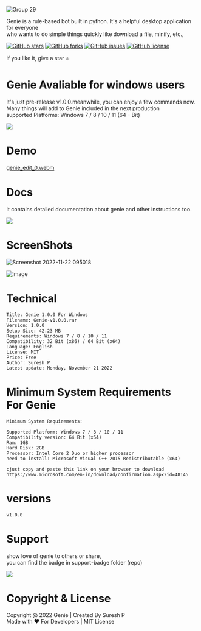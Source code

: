 ![Group 29](https://user-images.githubusercontent.com/112636345/202770767-3d06b5d6-fb0f-4fca-812e-25bc3ac28f96.png)

<p>Genie is a rule-based bot built in python. It's a helpful desktop application for everyone <br> who wants to do simple things quickly like download a file, minify, etc.,</p>

[![GitHub stars](https://img.shields.io/github/stars/sureshpandiyan1/Genie)](https://github.com/sureshpandiyan1/Genie/stargazers)
[![GitHub forks](https://img.shields.io/github/forks/sureshpandiyan1/Genie)](https://github.com/sureshpandiyan1/Genie/network)
[![GitHub issues](https://img.shields.io/github/issues/sureshpandiyan1/Genie)](https://github.com/sureshpandiyan1/Genie/issues)
[![GitHub license](https://img.shields.io/github/license/sureshpandiyan1/Genie)](https://github.com/sureshpandiyan1/Genie)

If you like it, give a star ⭐

# Genie Avaliable for windows users

<p>It's just pre-release v1.0.0.meanwhile,  you can enjoy a few commands now. <br> Many things will add to Genie included in the next production <br> supported Platforms: Windows 7 / 8 / 10 / 11 (64 - Bit)</p>
<a href="https://www.mediafire.com/file/4at3992u3z3a4fx/Genie-v1.0.0.rar/file">
<div>
<img src="https://user-images.githubusercontent.com/112636345/202769156-121565d4-26cb-405e-977d-0bd6209b486f.png">
</div>
<div>
</a>

# Demo

[genie_edit_0.webm](https://user-images.githubusercontent.com/112636345/202772073-33b08c9e-2443-40a6-9542-256647c55033.webm)


# Docs

  <p>It contains detailed documentation about genie and other instructions too.</p>



<a href="https://github.com/sureshpandiyan1/Genie/blob/master/docs/updated-Genie-docs.pdf">
<div>
<img src="https://user-images.githubusercontent.com/112636345/203038988-6ff11da6-f118-42b5-9dbc-cb64b00ff1be.png">
</div>
</a>




# ScreenShots

![Screenshot 2022-11-22 095018](https://user-images.githubusercontent.com/112636345/203221518-1bca7872-cdaa-443b-bd26-21ae688dded6.jpg)

![image](https://user-images.githubusercontent.com/112636345/203221601-ccf50ea3-113b-4998-b6b6-627d82e108d8.png)



# Technical
    
    Title: Genie 1.0.0 For Windows
    Filename: Genie-v1.0.0.rar
    Version: 1.0.0
    Setup Size: 42.23 MB
    Requirements: Windows 7 / 8 / 10 / 11
    Compatibility: 32 Bit (x86) / 64 Bit (x64)
    Language: English
    License: MIT
    Price: Free
    Author: Suresh P
    Latest update: Monday, November 21 2022
    

# Minimum System Requirements <br> For Genie

    Minimum System Requirements:

    Supported Platform: Windows 7 / 8 / 10 / 11
    Compatibility version: 64 Bit (x64)
    Ram: 1GB
    Hard Disk: 2GB
    Processor: Intel Core 2 Duo or higher processor
    need to install: Microsoft Visual C++ 2015 Redistributable (x64)

    cjust copy and paste this link on your browser to download 
    https://www.microsoft.com/en-in/download/confirmation.aspx?id=48145



# versions

    v1.0.0

# Support

  <p>show love of genie to others or share, <br> you can find the badge in support-badge folder (repo)</p>
<div>
<img src="https://user-images.githubusercontent.com/112636345/202769367-780edaa4-604e-4bdd-873c-08d2925c6897.png">
</div>


# Copyright & License
 
<span>Copyright @ 2022 Genie | Created By Suresh P <br></span> 
<span>Made with ❤️ For Developers | MIT License</span>
